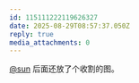 ```yaml
---
id: 115111222119626327
date: 2025-08-29T08:57:37.050Z
reply: true
media_attachments: 0
---
```


[@sun](https://jiong.us/@sun) 后面还放了个收割的图。

